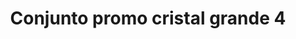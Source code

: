 ---
title: Conjunto promo cristal grande 4
date: 
draft: false

# descripcion
description : Conjunto de cadena y dije con cristal y detalles microcubic. Largo de cadena 40, 45 o 50 cm a elección

materials: Plata 925

color: 

dimensions: 

code: 06-26-0718

type: "Conjuntos"

categories: []

price: $8.580,00

price_eftvo: $7.290,00

# Images
# first image will be shown in the product page
images:
  # - image: "images/path_to_image"
  # La ubicacion de las imagenes es imagenes/Conjuntos/Conjuntos.Cadena y Dije/06-26-0718-conjunto-promo-cristal-grande-4
  - image: "./images/conjuntos/cadena_y_dije/06-26-0718-conjunto-promo-cristal-grande-4.jpg"
---
